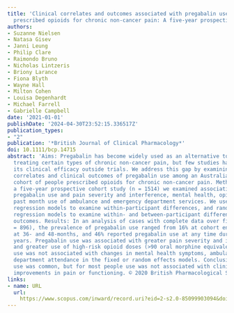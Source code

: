 ```yaml
---
title: 'Clinical correlates and outcomes associated with pregabalin use among people
  prescribed opioids for chronic non-cancer pain: A five-year prospective cohort study'
authors:
- Suzanne Nielsen
- Natasa Gisev
- Janni Leung
- Philip Clare
- Raimondo Bruno
- Nicholas Lintzeris
- Briony Larance
- Fiona Blyth
- Wayne Hall
- Milton Cohen
- Louisa Degenhardt
- Michael Farrell
- Gabrielle Campbell
date: '2021-01-01'
publishDate: '2024-04-30T23:52:15.336517Z'
publication_types:
- "2"
publication: '*British Journal of Clinical Pharmacology*'
doi: 10.1111/bcp.14715
abstract: 'Aims: Pregabalin has become widely used as an alternative to opioids in
  treating certain types of chronic non-cancer pain, but few studies have examined
  its clinical efficacy outside trials. We address this gap by examining the utilization,
  correlates and clinical outcomes of pregabalin use among an Australian community-based
  cohort of people prescribed opioids for chronic non-cancer pain. Methods: Through
  a five-year prospective cohort study (n = 1514) we examined associations between
  pregabalin use and pain severity and interference, mental health, opioid dose and
  past month use of ambulance and emergency department services. We used fixed-effects
  regression models to examine within-participant differences, and random-effects
  regression models to examine within- and between-participant differences in clinical
  outcomes. Results: In an analysis of cases with complete data over five-years (n
  = 896), the prevalence of pregabalin use ranged from 16% at cohort entry to 29%
  at 36- and 48-months, and 46% reported pregabalin use at any time during the five
  years. Pregabalin use was associated with greater pain severity and interference
  and greater use of high-risk opioid doses (>90 oral morphine equivalents/day). Pregabalin
  use was not associated with changes in mental health symptoms, ambulance or emergency
  department attendance in the fixed or random effects models. Conclusions: Pregabalin
  use was common, but for most people use was not associated with clinically meaningful
  improvements in pain or functioning. © 2020 British Pharmacological Society.'
links:
- name: URL
  url: 
    https://www.scopus.com/inward/record.uri?eid=2-s2.0-85099903094&doi=10.1111%2fbcp.14715&partnerID=40&md5=90911e910b8125c909c28bc33705cefb
---
```

